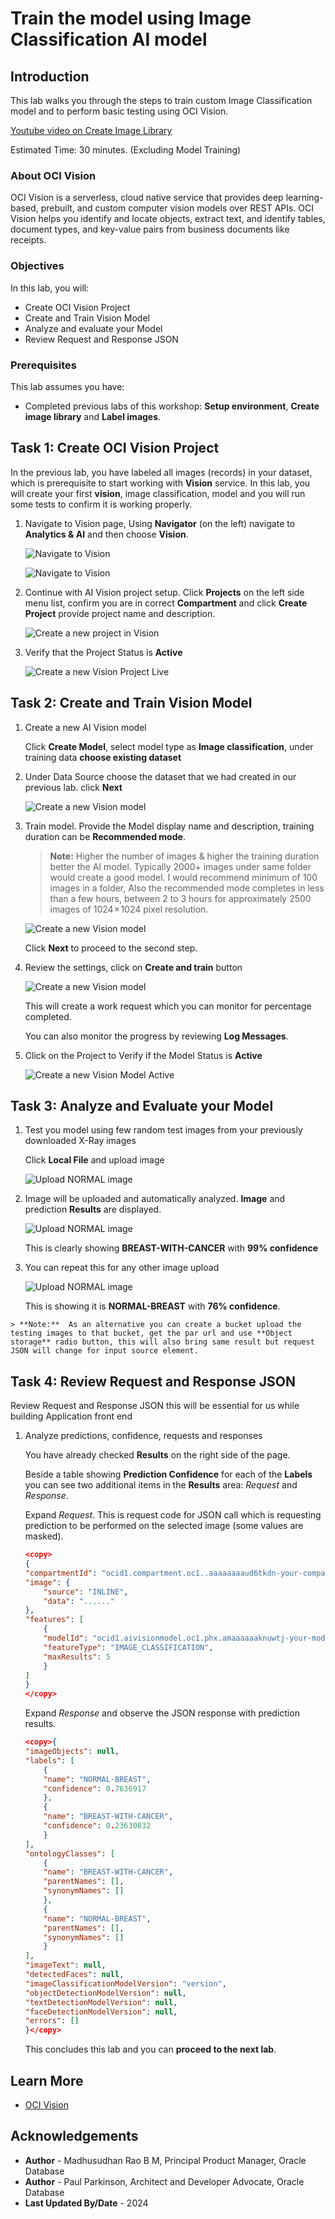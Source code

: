 # Train the model using Image Classification AI model

## Introduction

This lab walks you through the steps to train custom Image Classification model and to perform basic testing using OCI Vision.

[Youtube video on Create Image Library](youtube:Y3xsaFSwRmA:large)

Estimated Time: 30 minutes.  (Excluding Model Training)

### About OCI Vision

OCI Vision is a serverless, cloud native service that provides deep learning-based, prebuilt, and custom computer vision models over REST APIs. OCI Vision helps you identify and locate objects, extract text, and identify tables, document types, and key-value pairs from business documents like receipts.

### Objectives

In this lab, you will:
 
* Create OCI Vision Project
* Create and Train Vision Model
* Analyze and evaluate your Model
* Review Request and Response JSON

### Prerequisites

This lab assumes you have:

* Completed previous labs of this workshop: **Setup environment**, **Create image library** and **Label images**.

## Task 1: Create OCI Vision Project

In the previous lab, you have labeled all images (records) in your dataset, which is prerequisite to start working with **Vision** service. In this lab, you will create your first **vision**, image classification, model and you will run some tests to confirm it is working properly.

   1. Navigate to Vision page, Using **Navigator** (on the left) navigate to **Analytics & AI** and then choose **Vision**.

       ![Navigate to Vision](images/navigate-to-vision.png " ")

       ![Navigate to Vision](images/navigate-to-vision-2.png " ")
 
   2. Continue with AI Vision project setup. Click **Projects** on the left side menu list, confirm you are in correct **Compartment** and click **Create Project** provide project name and description.

       ![Create a new project in Vision](images/create-bc-project.png " ")

   3. Verify that the Project Status is **Active**

       ![Create a new Vision Project Live](images/project-live.png " ")
 
## Task 2: Create and Train Vision Model
 
   1. Create a new AI Vision model
 
       Click **Create Model**, select model type as **Image classification**, under training data **choose existing dataset**

   2. Under Data Source choose the dataset that we had created in our previous lab. click **Next**

       ![Create a new Vision model](images/select-data.png " ")

   3. Train model. Provide the Model display name and description, training duration can be **Recommended mode**. 
    
       > **Note:** Higher the number of images & higher the training duration better the AI model. Typically 2000+ images under same folder would create a good model. I would recommend minimum of 100 images in a folder, Also the recommended mode completes in less than a few hours, between 2 to 3 hours for approximately 2500 images of 1024 × 1024 pixel resolution.  

       ![Create a new Vision model](images/train-model-bc.png " ")

       Click **Next** to proceed to the second step.

   4. Review the settings, click on **Create and train** button

       ![Create a new Vision model](images/review-data.png " ")

       This will create a work request which you can monitor for percentage completed.
    
       You can also monitor the progress by reviewing **Log Messages**.

   5. Click on the Project to Verify if the Model Status is **Active**

       ![Create a new Vision Model Active](images/model-live-active.png " ")
   
## Task 3: Analyze and Evaluate your Model

   1. Test you model using few random test images from your previously downloaded X-Ray images 
 
       Click **Local File** and upload image

       ![Upload NORMAL image](images/bc-review-1.png " ")

   2. Image will be uploaded and automatically analyzed. **Image** and prediction **Results** are displayed.  

        ![Upload NORMAL image](images/bc-review-2.png " ")

       This is clearly showing **BREAST\-WITH\-CANCER** with **99% confidence**
  
   3. You can repeat this for any other image upload 

       ![Upload NORMAL image](images/bc-review-3.png " ")

       This is showing it is **NORMAL\-BREAST** with **76% confidence**.
 
    > **Note:**  As an alternative you can create a bucket upload the testing images to that bucket, get the par url and use **Object storage** radio button, this will also bring same result but request JSON will change for input source element.
 
## Task 4: Review Request and Response JSON

Review Request and Response JSON this will be essential for us while building Application front end

   1. Analyze predictions, confidence, requests and responses

       You have already checked **Results** on the right side of the page. 

       Beside a table showing **Prediction Confidence** for each of the **Labels** you can see two additional items in the **Results** area: *Request* and *Response*.

       Expand *Request*. This is request code for JSON call which is requesting prediction to be performed on the selected image (some values are masked).

       ```json
       <copy>
      {
       "compartmentId": "ocid1.compartment.oc1..aaaaaaaaud6tkdn-your-comparment-ocid-4viqyneyroixcmj54u32q",
       "image": {
           "source": "INLINE",
           "data": "......"
       },
       "features": [
           {
           "modelId": "ocid1.aivisionmodel.oc1.phx.amaaaaaaknuwtj-your-model-id-yaxywphmazehr5ora75wq",
           "featureType": "IMAGE_CLASSIFICATION",
           "maxResults": 5
           }
       ]
       }
      </copy>
       ```

       Expand *Response* and observe the JSON response with prediction results.

       ```json
       <copy>{
       "imageObjects": null,
       "labels": [
           {
           "name": "NORMAL-BREAST",
           "confidence": 0.7636917
           },
           {
           "name": "BREAST-WITH-CANCER",
           "confidence": 0.23630832
           }
       ],
       "ontologyClasses": [
           {
           "name": "BREAST-WITH-CANCER",
           "parentNames": [],
           "synonymNames": []
           },
           {
           "name": "NORMAL-BREAST",
           "parentNames": [],
           "synonymNames": []
           }
       ],
       "imageText": null,
       "detectedFaces": null,
       "imageClassificationModelVersion": "version",
       "objectDetectionModelVersion": null,
       "textDetectionModelVersion": null,
       "faceDetectionModelVersion": null,
       "errors": []
       }</copy>
       ```

       This concludes this lab and you can **proceed to the next lab**.

## Learn More

* [OCI Vision](https://docs.oracle.com/en-us/iaas/vision/vision/using/home.htm)

## Acknowledgements

* **Author** - Madhusudhan Rao B M, Principal Product Manager, Oracle Database
* **Author** - Paul Parkinson, Architect and Developer Advocate, Oracle Database
* **Last Updated By/Date** - 2024